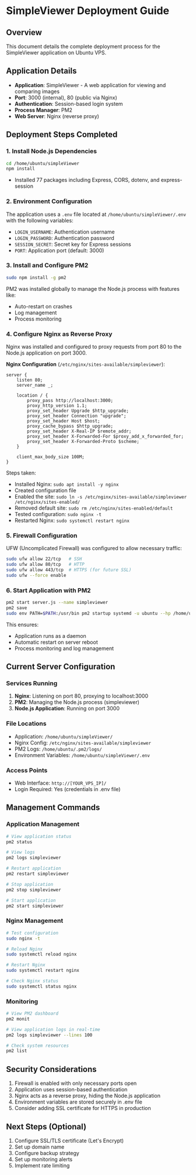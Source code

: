 # SimpleViewer Deployment Guide

## Overview
This document details the complete deployment process for the SimpleViewer application on Ubuntu VPS.

## Application Details
- **Application**: SimpleViewer - A web application for viewing and comparing images
- **Port**: 3000 (internal), 80 (public via Nginx)
- **Authentication**: Session-based login system
- **Process Manager**: PM2
- **Web Server**: Nginx (reverse proxy)

## Deployment Steps Completed

### 1. Install Node.js Dependencies
```bash
cd /home/ubuntu/simpleViewer
npm install
```
- Installed 77 packages including Express, CORS, dotenv, and express-session

### 2. Environment Configuration
The application uses a `.env` file located at `/home/ubuntu/simpleViewer/.env` with the following variables:
- `LOGIN_USERNAME`: Authentication username
- `LOGIN_PASSWORD`: Authentication password  
- `SESSION_SECRET`: Secret key for Express sessions
- `PORT`: Application port (default: 3000)

### 3. Install and Configure PM2
```bash
sudo npm install -g pm2
```
PM2 was installed globally to manage the Node.js process with features like:
- Auto-restart on crashes
- Log management
- Process monitoring

### 4. Configure Nginx as Reverse Proxy
Nginx was installed and configured to proxy requests from port 80 to the Node.js application on port 3000.

**Nginx Configuration** (`/etc/nginx/sites-available/simpleviewer`):
```nginx
server {
    listen 80;
    server_name _;

    location / {
        proxy_pass http://localhost:3000;
        proxy_http_version 1.1;
        proxy_set_header Upgrade $http_upgrade;
        proxy_set_header Connection "upgrade";
        proxy_set_header Host $host;
        proxy_cache_bypass $http_upgrade;
        proxy_set_header X-Real-IP $remote_addr;
        proxy_set_header X-Forwarded-For $proxy_add_x_forwarded_for;
        proxy_set_header X-Forwarded-Proto $scheme;
    }

    client_max_body_size 100M;
}
```

Steps taken:
- Installed Nginx: `sudo apt install -y nginx`
- Created configuration file
- Enabled the site: `sudo ln -s /etc/nginx/sites-available/simpleviewer /etc/nginx/sites-enabled/`
- Removed default site: `sudo rm /etc/nginx/sites-enabled/default`
- Tested configuration: `sudo nginx -t`
- Restarted Nginx: `sudo systemctl restart nginx`

### 5. Firewall Configuration
UFW (Uncomplicated Firewall) was configured to allow necessary traffic:
```bash
sudo ufw allow 22/tcp   # SSH
sudo ufw allow 80/tcp   # HTTP
sudo ufw allow 443/tcp  # HTTPS (for future SSL)
sudo ufw --force enable
```

### 6. Start Application with PM2
```bash
pm2 start server.js --name simpleviewer
pm2 save
sudo env PATH=$PATH:/usr/bin pm2 startup systemd -u ubuntu --hp /home/ubuntu
```

This ensures:
- Application runs as a daemon
- Automatic restart on server reboot
- Process monitoring and log management

## Current Server Configuration

### Services Running
1. **Nginx**: Listening on port 80, proxying to localhost:3000
2. **PM2**: Managing the Node.js process (simpleviewer)
3. **Node.js Application**: Running on port 3000

### File Locations
- Application: `/home/ubuntu/simpleViewer/`
- Nginx Config: `/etc/nginx/sites-available/simpleviewer`
- PM2 Logs: `/home/ubuntu/.pm2/logs/`
- Environment Variables: `/home/ubuntu/simpleViewer/.env`

### Access Points
- Web Interface: `http://[YOUR_VPS_IP]/`
- Login Required: Yes (credentials in .env file)

## Management Commands

### Application Management
```bash
# View application status
pm2 status

# View logs
pm2 logs simpleviewer

# Restart application
pm2 restart simpleviewer

# Stop application
pm2 stop simpleviewer

# Start application
pm2 start simpleviewer
```

### Nginx Management
```bash
# Test configuration
sudo nginx -t

# Reload Nginx
sudo systemctl reload nginx

# Restart Nginx
sudo systemctl restart nginx

# Check Nginx status
sudo systemctl status nginx
```

### Monitoring
```bash
# View PM2 dashboard
pm2 monit

# View application logs in real-time
pm2 logs simpleviewer --lines 100

# Check system resources
pm2 list
```

## Security Considerations
1. Firewall is enabled with only necessary ports open
2. Application uses session-based authentication
3. Nginx acts as a reverse proxy, hiding the Node.js application
4. Environment variables are stored securely in .env file
5. Consider adding SSL certificate for HTTPS in production

## Next Steps (Optional)
1. Configure SSL/TLS certificate (Let's Encrypt)
2. Set up domain name
3. Configure backup strategy
4. Set up monitoring alerts
5. Implement rate limiting